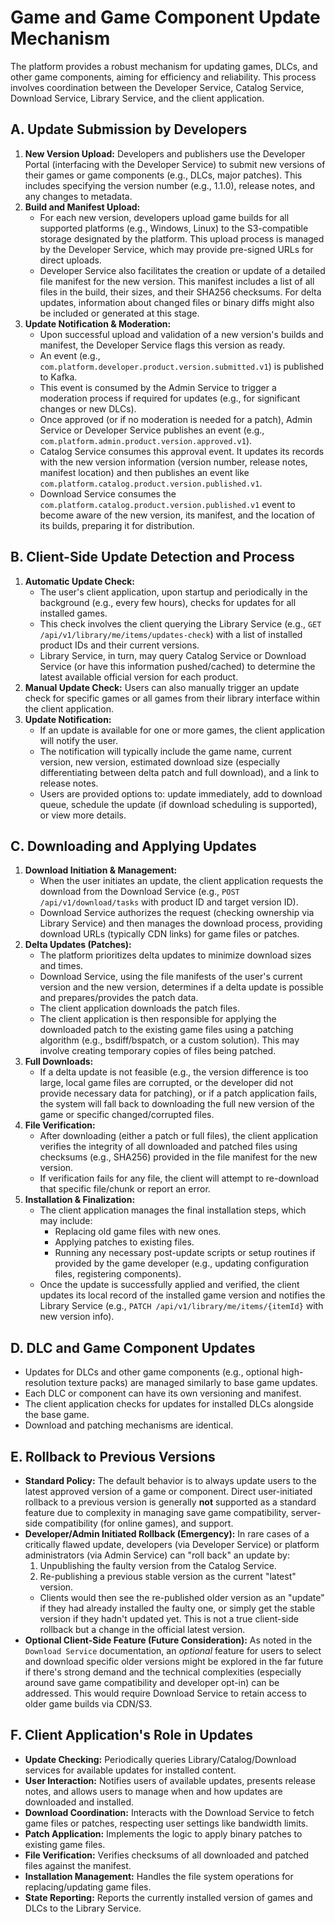 # Game and Game Component Update Mechanism

The platform provides a robust mechanism for updating games, DLCs, and other game components, aiming for efficiency and reliability. This process involves coordination between the Developer Service, Catalog Service, Download Service, Library Service, and the client application.

## A. Update Submission by Developers

1.  **New Version Upload:** Developers and publishers use the Developer Portal (interfacing with the Developer Service) to submit new versions of their games or game components (e.g., DLCs, major patches). This includes specifying the version number (e.g., 1.1.0), release notes, and any changes to metadata.
2.  **Build and Manifest Upload:**
    *   For each new version, developers upload game builds for all supported platforms (e.g., Windows, Linux) to the S3-compatible storage designated by the platform. This upload process is managed by the Developer Service, which may provide pre-signed URLs for direct uploads.
    *   Developer Service also facilitates the creation or update of a detailed file manifest for the new version. This manifest includes a list of all files in the build, their sizes, and their SHA256 checksums. For delta updates, information about changed files or binary diffs might also be included or generated at this stage.
3.  **Update Notification & Moderation:**
    *   Upon successful upload and validation of a new version's builds and manifest, the Developer Service flags this version as ready.
    *   An event (e.g., `com.platform.developer.product.version.submitted.v1`) is published to Kafka.
    *   This event is consumed by the Admin Service to trigger a moderation process if required for updates (e.g., for significant changes or new DLCs).
    *   Once approved (or if no moderation is needed for a patch), Admin Service or Developer Service publishes an event (e.g., `com.platform.admin.product.version.approved.v1`).
    *   Catalog Service consumes this approval event. It updates its records with the new version information (version number, release notes, manifest location) and then publishes an event like `com.platform.catalog.product.version.published.v1`.
    *   Download Service consumes the `com.platform.catalog.product.version.published.v1` event to become aware of the new version, its manifest, and the location of its builds, preparing it for distribution.

## B. Client-Side Update Detection and Process

1.  **Automatic Update Check:**
    *   The user's client application, upon startup and periodically in the background (e.g., every few hours), checks for updates for all installed games.
    *   This check involves the client querying the Library Service (e.g., `GET /api/v1/library/me/items/updates-check`) with a list of installed product IDs and their current versions.
    *   Library Service, in turn, may query Catalog Service or Download Service (or have this information pushed/cached) to determine the latest available official version for each product.
2.  **Manual Update Check:** Users can also manually trigger an update check for specific games or all games from their library interface within the client application.
3.  **Update Notification:**
    *   If an update is available for one or more games, the client application will notify the user.
    *   The notification will typically include the game name, current version, new version, estimated download size (especially differentiating between delta patch and full download), and a link to release notes.
    *   Users are provided options to: update immediately, add to download queue, schedule the update (if download scheduling is supported), or view more details.

## C. Downloading and Applying Updates

1.  **Download Initiation & Management:**
    *   When the user initiates an update, the client application requests the download from the Download Service (e.g., `POST /api/v1/download/tasks` with product ID and target version ID).
    *   Download Service authorizes the request (checking ownership via Library Service) and then manages the download process, providing download URLs (typically CDN links) for game files or patches.
2.  **Delta Updates (Patches):**
    *   The platform prioritizes delta updates to minimize download sizes and times.
    *   Download Service, using the file manifests of the user's current version and the new version, determines if a delta update is possible and prepares/provides the patch data.
    *   The client application downloads the patch files.
    *   The client application is then responsible for applying the downloaded patch to the existing game files using a patching algorithm (e.g., bsdiff/bspatch, or a custom solution). This may involve creating temporary copies of files being patched.
3.  **Full Downloads:**
    *   If a delta update is not feasible (e.g., the version difference is too large, local game files are corrupted, or the developer did not provide necessary data for patching), or if a patch application fails, the system will fall back to downloading the full new version of the game or specific changed/corrupted files.
4.  **File Verification:**
    *   After downloading (either a patch or full files), the client application verifies the integrity of all downloaded and patched files using checksums (e.g., SHA256) provided in the file manifest for the new version.
    *   If verification fails for any file, the client will attempt to re-download that specific file/chunk or report an error.
5.  **Installation & Finalization:**
    *   The client application manages the final installation steps, which may include:
        *   Replacing old game files with new ones.
        *   Applying patches to existing files.
        *   Running any necessary post-update scripts or setup routines if provided by the game developer (e.g., updating configuration files, registering components).
    *   Once the update is successfully applied and verified, the client updates its local record of the installed game version and notifies the Library Service (e.g., `PATCH /api/v1/library/me/items/{itemId}` with new version info).

## D. DLC and Game Component Updates

*   Updates for DLCs and other game components (e.g., optional high-resolution texture packs) are managed similarly to base game updates.
*   Each DLC or component can have its own versioning and manifest.
*   The client application checks for updates for installed DLCs alongside the base game.
*   Download and patching mechanisms are identical.

## E. Rollback to Previous Versions

*   **Standard Policy:** The default behavior is to always update users to the latest approved version of a game or component. Direct user-initiated rollback to a previous version is generally **not** supported as a standard feature due to complexity in managing save game compatibility, server-side compatibility (for online games), and support.
*   **Developer/Admin Initiated Rollback (Emergency):** In rare cases of a critically flawed update, developers (via Developer Service) or platform administrators (via Admin Service) can "roll back" an update by:
    1.  Unpublishing the faulty version from the Catalog Service.
    2.  Re-publishing a previous stable version as the current "latest" version.
    *   Clients would then see the re-published older version as an "update" if they had already installed the faulty one, or simply get the stable version if they hadn't updated yet. This is not a true client-side rollback but a change in the official latest version.
*   **Optional Client-Side Feature (Future Consideration):** As noted in the `Download Service` documentation, an *optional* feature for users to select and download specific older versions might be explored in the far future if there's strong demand and the technical complexities (especially around save game compatibility and developer opt-in) can be addressed. This would require Download Service to retain access to older game builds via CDN/S3.

## F. Client Application's Role in Updates

*   **Update Checking:** Periodically queries Library/Catalog/Download services for available updates for installed content.
*   **User Interaction:** Notifies users of available updates, presents release notes, and allows users to manage when and how updates are downloaded and installed.
*   **Download Coordination:** Interacts with the Download Service to fetch game files or patches, respecting user settings like bandwidth limits.
*   **Patch Application:** Implements the logic to apply binary patches to existing game files.
*   **File Verification:** Verifies checksums of all downloaded and patched files against the manifest.
*   **Installation Management:** Handles the file system operations for replacing/updating game files.
*   **State Reporting:** Reports the currently installed version of games and DLCs to the Library Service.
